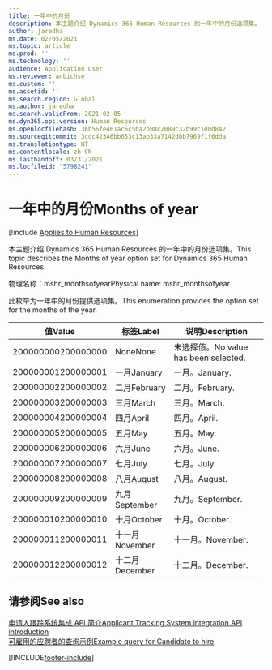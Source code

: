 ```yaml
---
title: 一年中的月份
description: 本主题介绍 Dynamics 365 Human Resources 的一年中的月份选项集。
author: jaredha
ms.date: 02/05/2021
ms.topic: article
ms.prod: ''
ms.technology: ''
audience: Application User
ms.reviewer: anbichse
ms.custom: ''
ms.assetid: ''
ms.search.region: Global
ms.author: jaredha
ms.search.validFrom: 2021-02-05
ms.dyn365.ops.version: Human Resources
ms.openlocfilehash: 36b56fe461ac6c5ba2b08c2089c32b99c1d0d842
ms.sourcegitcommit: 3cdc42346bb653c13ab33a7142dbb7969f1f6dda
ms.translationtype: HT
ms.contentlocale: zh-CN
ms.lasthandoff: 03/31/2021
ms.locfileid: "5798241"
---
```

# <a name="months-of-year"></a><span data-ttu-id="890e0-103">一年中的月份</span><span class="sxs-lookup"><span data-stu-id="890e0-103">Months of year</span></span>

[!include [Applies to Human Resources](../includes/applies-to-hr.md)]

<span data-ttu-id="890e0-104">本主题介绍 Dynamics 365 Human Resources 的一年中的月份选项集。</span><span class="sxs-lookup"><span data-stu-id="890e0-104">This topic describes the Months of year option set for Dynamics 365 Human Resources.</span></span>

<span data-ttu-id="890e0-105">物理名称：mshr_monthsofyear</span><span class="sxs-lookup"><span data-stu-id="890e0-105">Physical name: mshr_monthsofyear</span></span>

<span data-ttu-id="890e0-106">此枚举为一年中的月份提供选项集。</span><span class="sxs-lookup"><span data-stu-id="890e0-106">This enumeration provides the option set for the months of the year.</span></span>

| <span data-ttu-id="890e0-107">值</span><span class="sxs-lookup"><span data-stu-id="890e0-107">Value</span></span> | <span data-ttu-id="890e0-108">标签</span><span class="sxs-lookup"><span data-stu-id="890e0-108">Label</span></span> | <span data-ttu-id="890e0-109">说明</span><span class="sxs-lookup"><span data-stu-id="890e0-109">Description</span></span> |
| --- | --- | --- |
| <span data-ttu-id="890e0-110">200000000</span><span class="sxs-lookup"><span data-stu-id="890e0-110">200000000</span></span> | <span data-ttu-id="890e0-111">None</span><span class="sxs-lookup"><span data-stu-id="890e0-111">None</span></span> | <span data-ttu-id="890e0-112">未选择值。</span><span class="sxs-lookup"><span data-stu-id="890e0-112">No value has been selected.</span></span> |
| <span data-ttu-id="890e0-113">200000001</span><span class="sxs-lookup"><span data-stu-id="890e0-113">200000001</span></span> | <span data-ttu-id="890e0-114">一月</span><span class="sxs-lookup"><span data-stu-id="890e0-114">January</span></span> | <span data-ttu-id="890e0-115">一月。</span><span class="sxs-lookup"><span data-stu-id="890e0-115">January.</span></span> |
| <span data-ttu-id="890e0-116">200000002</span><span class="sxs-lookup"><span data-stu-id="890e0-116">200000002</span></span> | <span data-ttu-id="890e0-117">二月</span><span class="sxs-lookup"><span data-stu-id="890e0-117">February</span></span> | <span data-ttu-id="890e0-118">二月。</span><span class="sxs-lookup"><span data-stu-id="890e0-118">February.</span></span> |
| <span data-ttu-id="890e0-119">200000003</span><span class="sxs-lookup"><span data-stu-id="890e0-119">200000003</span></span> | <span data-ttu-id="890e0-120">三月</span><span class="sxs-lookup"><span data-stu-id="890e0-120">March</span></span> | <span data-ttu-id="890e0-121">三月。</span><span class="sxs-lookup"><span data-stu-id="890e0-121">March.</span></span> |
| <span data-ttu-id="890e0-122">200000004</span><span class="sxs-lookup"><span data-stu-id="890e0-122">200000004</span></span> | <span data-ttu-id="890e0-123">四月</span><span class="sxs-lookup"><span data-stu-id="890e0-123">April</span></span> | <span data-ttu-id="890e0-124">四月。</span><span class="sxs-lookup"><span data-stu-id="890e0-124">April.</span></span> |
| <span data-ttu-id="890e0-125">200000005</span><span class="sxs-lookup"><span data-stu-id="890e0-125">200000005</span></span> | <span data-ttu-id="890e0-126">五月</span><span class="sxs-lookup"><span data-stu-id="890e0-126">May</span></span> | <span data-ttu-id="890e0-127">五月。</span><span class="sxs-lookup"><span data-stu-id="890e0-127">May.</span></span> |
| <span data-ttu-id="890e0-128">200000006</span><span class="sxs-lookup"><span data-stu-id="890e0-128">200000006</span></span> | <span data-ttu-id="890e0-129">六月</span><span class="sxs-lookup"><span data-stu-id="890e0-129">June</span></span> | <span data-ttu-id="890e0-130">六月。</span><span class="sxs-lookup"><span data-stu-id="890e0-130">June.</span></span> |
| <span data-ttu-id="890e0-131">200000007</span><span class="sxs-lookup"><span data-stu-id="890e0-131">200000007</span></span> | <span data-ttu-id="890e0-132">七月</span><span class="sxs-lookup"><span data-stu-id="890e0-132">July</span></span> | <span data-ttu-id="890e0-133">七月。</span><span class="sxs-lookup"><span data-stu-id="890e0-133">July.</span></span> |
| <span data-ttu-id="890e0-134">200000008</span><span class="sxs-lookup"><span data-stu-id="890e0-134">200000008</span></span> | <span data-ttu-id="890e0-135">八月</span><span class="sxs-lookup"><span data-stu-id="890e0-135">August</span></span> | <span data-ttu-id="890e0-136">八月。</span><span class="sxs-lookup"><span data-stu-id="890e0-136">August.</span></span> |
| <span data-ttu-id="890e0-137">200000009</span><span class="sxs-lookup"><span data-stu-id="890e0-137">200000009</span></span> | <span data-ttu-id="890e0-138">九月</span><span class="sxs-lookup"><span data-stu-id="890e0-138">September</span></span> | <span data-ttu-id="890e0-139">九月。</span><span class="sxs-lookup"><span data-stu-id="890e0-139">September.</span></span> |
| <span data-ttu-id="890e0-140">200000010</span><span class="sxs-lookup"><span data-stu-id="890e0-140">200000010</span></span> | <span data-ttu-id="890e0-141">十月</span><span class="sxs-lookup"><span data-stu-id="890e0-141">October</span></span> | <span data-ttu-id="890e0-142">十月。</span><span class="sxs-lookup"><span data-stu-id="890e0-142">October.</span></span> |
| <span data-ttu-id="890e0-143">200000011</span><span class="sxs-lookup"><span data-stu-id="890e0-143">200000011</span></span> | <span data-ttu-id="890e0-144">十一月</span><span class="sxs-lookup"><span data-stu-id="890e0-144">November</span></span> | <span data-ttu-id="890e0-145">十一月。</span><span class="sxs-lookup"><span data-stu-id="890e0-145">November.</span></span> |
| <span data-ttu-id="890e0-146">200000012</span><span class="sxs-lookup"><span data-stu-id="890e0-146">200000012</span></span> | <span data-ttu-id="890e0-147">十二月</span><span class="sxs-lookup"><span data-stu-id="890e0-147">December</span></span> | <span data-ttu-id="890e0-148">十二月。</span><span class="sxs-lookup"><span data-stu-id="890e0-148">December.</span></span> |

## <a name="see-also"></a><span data-ttu-id="890e0-149">请参阅</span><span class="sxs-lookup"><span data-stu-id="890e0-149">See also</span></span>

[<span data-ttu-id="890e0-150">申请人跟踪系统集成 API 简介</span><span class="sxs-lookup"><span data-stu-id="890e0-150">Applicant Tracking System integration API introduction</span></span>](hr-admin-integration-ats-api-introduction.md)<br>
[<span data-ttu-id="890e0-151">可雇用的应聘者的查询示例</span><span class="sxs-lookup"><span data-stu-id="890e0-151">Example query for Candidate to hire</span></span>](hr-admin-integration-ats-api-candidate-to-hire-example-query.md)


[!INCLUDE[footer-include](../includes/footer-banner.md)]